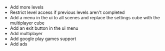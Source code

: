 - Add more levels
- Restrict level access if previous levels aren't completed
- Add a menu in the ui to all scenes and replace the settings cube with the multiplayer cube
- Add an exit button in the ui menu
- Add multiplayer
- Add google play games support
- Add ads
